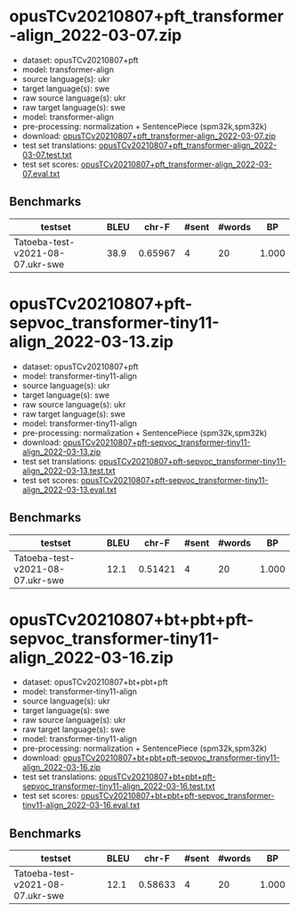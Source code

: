 # opusTCv20210807+pft_transformer-align_2022-03-07.zip

* dataset: opusTCv20210807+pft
* model: transformer-align
* source language(s): ukr
* target language(s): swe
* raw source language(s): ukr
* raw target language(s): swe
* model: transformer-align
* pre-processing: normalization + SentencePiece (spm32k,spm32k)
* download: [opusTCv20210807+pft_transformer-align_2022-03-07.zip](https://object.pouta.csc.fi/Tatoeba-MT-models/ukr-swe/opusTCv20210807+pft_transformer-align_2022-03-07.zip)
* test set translations: [opusTCv20210807+pft_transformer-align_2022-03-07.test.txt](https://object.pouta.csc.fi/Tatoeba-MT-models/ukr-swe/opusTCv20210807+pft_transformer-align_2022-03-07.test.txt)
* test set scores: [opusTCv20210807+pft_transformer-align_2022-03-07.eval.txt](https://object.pouta.csc.fi/Tatoeba-MT-models/ukr-swe/opusTCv20210807+pft_transformer-align_2022-03-07.eval.txt)

## Benchmarks

| testset | BLEU  | chr-F | #sent | #words | BP |
|---------|-------|-------|-------|--------|----|
| Tatoeba-test-v2021-08-07.ukr-swe 	| 38.9 	| 0.65967 	| 4 	| 20 	| 1.000 |



# opusTCv20210807+pft-sepvoc_transformer-tiny11-align_2022-03-13.zip

* dataset: opusTCv20210807+pft
* model: transformer-tiny11-align
* source language(s): ukr
* target language(s): swe
* raw source language(s): ukr
* raw target language(s): swe
* model: transformer-tiny11-align
* pre-processing: normalization + SentencePiece (spm32k,spm32k)
* download: [opusTCv20210807+pft-sepvoc_transformer-tiny11-align_2022-03-13.zip](https://object.pouta.csc.fi/Tatoeba-MT-models/ukr-swe/opusTCv20210807+pft-sepvoc_transformer-tiny11-align_2022-03-13.zip)
* test set translations: [opusTCv20210807+pft-sepvoc_transformer-tiny11-align_2022-03-13.test.txt](https://object.pouta.csc.fi/Tatoeba-MT-models/ukr-swe/opusTCv20210807+pft-sepvoc_transformer-tiny11-align_2022-03-13.test.txt)
* test set scores: [opusTCv20210807+pft-sepvoc_transformer-tiny11-align_2022-03-13.eval.txt](https://object.pouta.csc.fi/Tatoeba-MT-models/ukr-swe/opusTCv20210807+pft-sepvoc_transformer-tiny11-align_2022-03-13.eval.txt)

## Benchmarks

| testset | BLEU  | chr-F | #sent | #words | BP |
|---------|-------|-------|-------|--------|----|
| Tatoeba-test-v2021-08-07.ukr-swe 	| 12.1 	| 0.51421 	| 4 	| 20 	| 1.000 |


# opusTCv20210807+bt+pbt+pft-sepvoc_transformer-tiny11-align_2022-03-16.zip

* dataset: opusTCv20210807+bt+pbt+pft
* model: transformer-tiny11-align
* source language(s): ukr
* target language(s): swe
* raw source language(s): ukr
* raw target language(s): swe
* model: transformer-tiny11-align
* pre-processing: normalization + SentencePiece (spm32k,spm32k)
* download: [opusTCv20210807+bt+pbt+pft-sepvoc_transformer-tiny11-align_2022-03-16.zip](https://object.pouta.csc.fi/Tatoeba-MT-models/ukr-swe/opusTCv20210807+bt+pbt+pft-sepvoc_transformer-tiny11-align_2022-03-16.zip)
* test set translations: [opusTCv20210807+bt+pbt+pft-sepvoc_transformer-tiny11-align_2022-03-16.test.txt](https://object.pouta.csc.fi/Tatoeba-MT-models/ukr-swe/opusTCv20210807+bt+pbt+pft-sepvoc_transformer-tiny11-align_2022-03-16.test.txt)
* test set scores: [opusTCv20210807+bt+pbt+pft-sepvoc_transformer-tiny11-align_2022-03-16.eval.txt](https://object.pouta.csc.fi/Tatoeba-MT-models/ukr-swe/opusTCv20210807+bt+pbt+pft-sepvoc_transformer-tiny11-align_2022-03-16.eval.txt)

## Benchmarks

| testset | BLEU  | chr-F | #sent | #words | BP |
|---------|-------|-------|-------|--------|----|
| Tatoeba-test-v2021-08-07.ukr-swe 	| 12.1 	| 0.58633 	| 4 	| 20 	| 1.000 |

